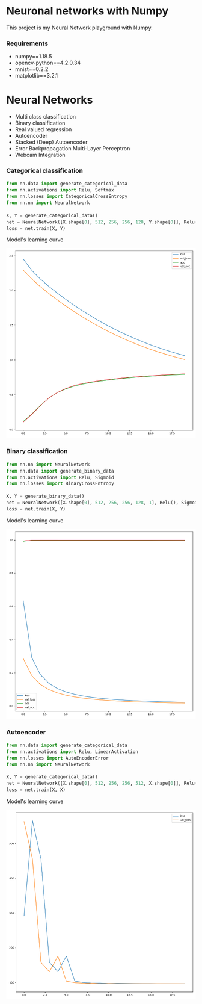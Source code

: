 # Neuronal networks with Numpy 

This project is my Neural Network playground with Numpy.

### Requirements
- numpy==1.18.5
- opencv-python==4.2.0.34
- mnist==0.2.2
- matplotlib==3.2.1

# Neural Networks
- Multi class classification
- Binary classification
- Real valued regression
- Autoencoder
- Stacked (Deep) Autoencoder
- Error Backpropagation Multi-Layer Perceptron
- Webcam Integration

### Categorical classification

```python
from nn.data import generate_categorical_data
from nn.activations import Relu, Softmax
from nn.losses import CategoricalCrossEntropy
from nn.nn import NeuralNetwork

X, Y = generate_categorical_data()
net = NeuralNetwork([X.shape[0], 512, 256, 256, 128, Y.shape[0]], Relu(), Softmax(), CategoricalCrossEntropy())
loss = net.train(X, Y)
```

Model's learning curve

![alt-text](images/categorical.png)
### Binary classification

```python
from nn.nn import NeuralNetwork
from nn.data import generate_binary_data
from nn.activations import Relu, Sigmoid
from nn.losses import BinaryCrossEntropy

X, Y = generate_binary_data()
net = NeuralNetwork([X.shape[0], 512, 256, 256, 128, 1], Relu(), Sigmoid(), BinaryCrossEntropy())
loss = net.train(X, Y)
```

Model's learning curve

![alt-text](images/binary.png)
### Autoencoder

```python
from nn.data import generate_categorical_data
from nn.activations import Relu, LinearActivation
from nn.losses import AutoEncoderError
from nn.nn import NeuralNetwork

X, Y = generate_categorical_data()
net = NeuralNetwork([X.shape[0], 512, 256, 256, 512, X.shape[0]], Relu(), LinearActivation(), AutoEncoderError())
loss = net.train(X, X)
```

Model's learning curve

![alt-text](images/autoencoder.png)
